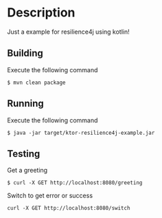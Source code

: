 # Description
Just a example for resilience4j using kotlin!

## Building
Execute the following command
```jshelllanguage
$ mvn clean package
```

## Running
Execute the following command
```jshelllanguage
$ java -jar target/ktor-resilience4j-example.jar
```

## Testing
 Get a greeting
 ```jshelllanguage
$ curl -X GET http://localhost:8080/greeting
```

Switch to get error or success
```jshelllanguage
curl -X GET http://localhost:8080/switch
```